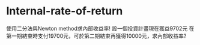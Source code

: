 # Internal-rate-of-return
使用二分法與Newton method求內部收益率!
設一個投資計畫現在獲益9702元
在第一期結束時支付19700元，可於第二期結束再獲得10000元，求內部收益率?

